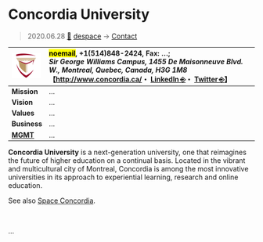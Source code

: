 # Concordia University
> 2020.06.28 [🚀](../../index/index.md) [despace](../index.md) → [Contact](../contact.md)

|[![](../f/contact/c/concordia_univ_logo1_thumb.png)](../f/contact/c/concordia_univ_logo1.png)|<mark>noemail</mark>, +1(514)848-2424, Fax: …;<br> *Sir George Williams Campus, 1455 De Maisonneuve Blvd. W., Montreal, Quebec, Canada, H3G 1M8*<br> 【<http://www.concordia.ca/>・ [LinkedIn ⎆](https://www.linkedin.com/school/concordia-university/)・ [Twitter ⎆](https://twitter.com/Concordia)】|
|:--|:--|
|**Mission**|…|
|**Vision**|…|
|**Values**|…|
|**Business**|…|
|**[MGMT](../mgmt.md)**|…|

**Concordia University** is a next-generation university, one that reimagines the future of higher education on a continual basis. Located in the vibrant and multicultural city of Montreal, Concordia is among the most innovative universities in its approach to experiential learning, research and online education.

See also [Space Concordia](space_concordia.md).

<p style="page-break-after:always"> </p>

…

